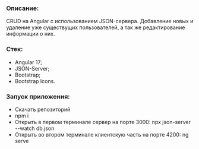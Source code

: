 ### Описание:

CRUD на Angular с использованием JSON-сервера. Добавление новых и удаление уже существущих пользователей, а так же редактирование информации о них.

### Стек:

- Angular 17;
- JSON-Server;
- Bootstrap;
- Bootstrap Icons.

### Запуск приложения:

- Скачать репозиторий
- npm i
- Открыть в первом терминале сервер на порте 3000: npx json-server --watch db.json
- Открыть во втором терминале клиентскую часть на порте 4200: ng serve

